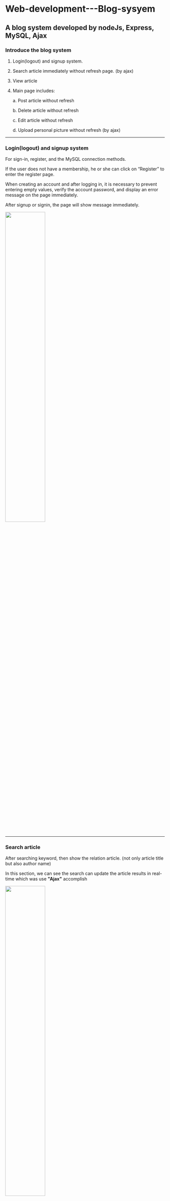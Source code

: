 # Web-development---Blog-sysyem
A blog system developed by nodeJs, Express, MySQL, Ajax
---

### Introduce the blog system
1. Login(logout) and signup system.
2. Search article immediately without refresh page. (by ajax)
3. View article
4. Main page includes:

    a. Post article without refresh

    b. Delete article without refresh

    c. Edit article without refresh

    d. Upload personal picture without refresh (by ajax)
 
 ---
 
 ### Login(logout) and signup system
For sign-in, register, and the MySQL connection methods.

If the user does not have a membership, he or she can click on “Register” to enter the register page.

When creating an account and after logging in, it is necessary to prevent entering empty values, verify the account password, and display an error message on the page immediately.

After signup or signin, the page will show message immediately.

 <img src="https://user-images.githubusercontent.com/63782903/170741495-89fdf73a-b830-4d15-9f68-7597390a3cee.png" width=50%/>
 
 ---
 
 ### Search article
 After searching keyword, then show the relation article. (not only article title but also author name)
 
 In this section, we can see the search can update the article results in real-time which was use **"Ajax"** accomplish
 
 <img src="https://user-images.githubusercontent.com/63782903/170742485-c188d9ee-2518-463e-aeef-8e2fda7548bb.png" width=50% />
 
 ---
 
 ### Main page
The main page as show in following:

<img src="https://user-images.githubusercontent.com/63782903/170743426-a2c2ccf9-f4a8-4da7-b3a0-83198f5b7558.png" width=50% />

After clicking the **"Post"** button then can see:

<img src="https://user-images.githubusercontent.com/63782903/170743517-1b49f579-70d2-4ce0-aac7-487f6a39be5c.png" width=50% />

After posting then the "Your Article" will add immediately. (MySQL will added)

After clicking **"trash button"** then can delete article immediately. (MySQL will deleted)

After clicking **"edit button"** then can edit article as following see:

<img src="https://user-images.githubusercontent.com/63782903/170744232-9d3a1b9c-8c42-44a2-8399-9f7ce35aff74.png" width=50% />

Finally, users can upload or change their favorite profile images.

Images will store in directories on the **file system** and store references to the images (path to the image) in the database. (use **Multer** module)

And upload image without refresh immediately by ajax.

<img src="https://user-images.githubusercontent.com/63782903/170744925-2702f773-ab13-4bc4-aa88-b8f7cab26499.png" width=50% />





